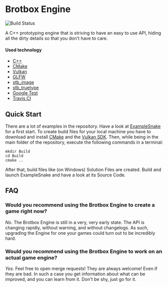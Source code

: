 # Brotbox Engine
![Build Status](https://travis-ci.org/Brotcrunsher/BrotboxEngine.svg?branch=master)

A C++ prototyping engine that is striving to have an easy to use API, hiding all the dirty details so that you don't have to care.

#### Used technology

* [C++](https://isocpp.org/)
* [CMake](https://cmake.org/)
* [Vulkan](https://vulkan.lunarg.com/)
* [GLFW](https://www.glfw.org/)
* [stb_image](https://github.com/nothings/stb/blob/master/stb_image.h)
* [stb_truetype](https://github.com/nothings/stb/blob/master/stb_truetype.h)
* [Google Test](https://github.com/google/googletest)
* [Travis CI](https://travis-ci.com/)

## Quick Start

There are a lot of examples in the repository. Have a look at [ExampleSnake](https://github.com/Brotcrunsher/BrotboxEngine/tree/master/ExampleSnake) for a first start. To create build files for your local machine you have to download and install [CMake](https://cmake.org/) and the [Vulkan SDK](https://vulkan.lunarg.com/). Then, while being in the main folder of the repository, execute the following commands in a terminal:

    mkdir Build
    cd Build
    cmake ..

After that, build files like (on Windows) Solution Files are created. Build and launch ExampleSnake and have a look at its Source Code.


## FAQ

### Would you recommend using the Brotbox Engine to create a game right now?
*No.* The Brotbox Engine is still in a very, very early state. The API is changing rapidly, without warning, and without changelogs. As such, upgrading the Engine for one your games could turn out to be incredibly hard.

### Would you recommend using the Brotbox Engine to work on an actual game engine?
*Yes.* Feel free to open merge requests! They are always welcome! Even if they are bad. In such a case you get information about what can be improved, and you can learn from it. Don't be shy, just go for it.
